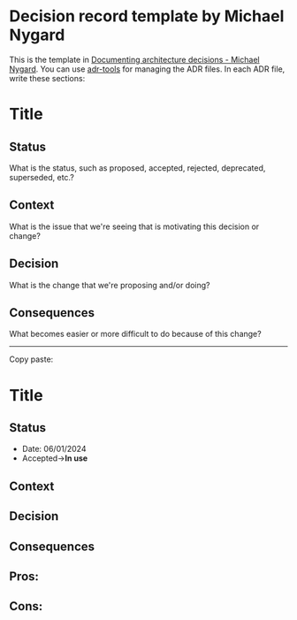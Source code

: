 # Decision record template by Michael Nygard
This is the template in [Documenting architecture decisions - Michael Nygard](http://thinkrelevance.com/blog/2011/11/15/documenting-architecture-decisions).
You can use [adr-tools](https://github.com/npryce/adr-tools) for managing the ADR files.
In each ADR file, write these sections:
# Title
## Status
What is the status, such as proposed, accepted, rejected, deprecated, superseded, etc.?
## Context
What is the issue that we're seeing that is motivating this decision or change?
## Decision
What is the change that we're proposing and/or doing?
## Consequences
What becomes easier or more difficult to do because of this change?

--- 
Copy paste:
# Title
## Status
- Date: 06/01/2024
- Accepted->**In use**
## Context
## Decision
## Consequences
**Pros:**
-

**Cons:**
-